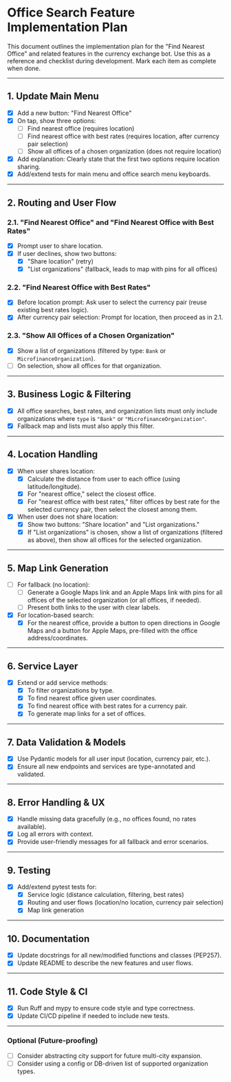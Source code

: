 # Office Search Feature Implementation Plan

This document outlines the implementation plan for the "Find Nearest Office" and related features in the currency exchange bot. Use this as a reference and checklist during development. Mark each item as complete when done.

---

## 1. Update Main Menu

- [x] Add a new button: "Find Nearest Office"
- [x] On tap, show three options:
  - [ ] Find nearest office (requires location)
  - [ ] Find nearest office with best rates (requires location, after currency pair selection)
  - [ ] Show all offices of a chosen organization (does not require location)
- [x] Add explanation: Clearly state that the first two options require location sharing.
- [x] Add/extend tests for main menu and office search menu keyboards.

---

## 2. Routing and User Flow

### 2.1. "Find Nearest Office" and "Find Nearest Office with Best Rates"

- [x] Prompt user to share location.
- [x] If user declines, show two buttons:
  - [x] "Share location" (retry)
  - [x] "List organizations" (fallback, leads to map with pins for all offices)

### 2.2. "Find Nearest Office with Best Rates"

- [x] Before location prompt: Ask user to select the currency pair (reuse existing best rates logic).
- [x] After currency pair selection: Prompt for location, then proceed as in 2.1.

### 2.3. "Show All Offices of a Chosen Organization"

- [x] Show a list of organizations (filtered by type: `Bank` or `MicrofinanceOrganization`).
- [ ] On selection, show all offices for that organization.

---

## 3. Business Logic & Filtering

- [x] All office searches, best rates, and organization lists must only include organizations where `type` is `"Bank"` or `"MicrofinanceOrganization"`.
- [x] Fallback map and lists must also apply this filter.

---

## 4. Location Handling

- [x] When user shares location:
  - [x] Calculate the distance from user to each office (using latitude/longitude).
  - [x] For "nearest office," select the closest office.
  - [x] For "nearest office with best rates," filter offices by best rate for the selected currency pair, then select the closest among them.

- [x] When user does not share location:
  - [x] Show two buttons: "Share location" and "List organizations."
  - [x] If "List organizations" is chosen, show a list of organizations (filtered as above), then show all offices for the selected organization.

---

## 5. Map Link Generation

- [ ] For fallback (no location):
  - [ ] Generate a Google Maps link and an Apple Maps link with pins for all offices of the selected organization (or all offices, if needed).
  - [ ] Present both links to the user with clear labels.

- [x] For location-based search:
  - [x] For the nearest office, provide a button to open directions in Google Maps and a button for Apple Maps, pre-filled with the office address/coordinates.

---

## 6. Service Layer

- [x] Extend or add service methods:
  - [x] To filter organizations by type.
  - [x] To find nearest office given user coordinates.
  - [x] To find nearest office with best rates for a currency pair.
  - [x] To generate map links for a set of offices.

---

## 7. Data Validation & Models

- [x] Use Pydantic models for all user input (location, currency pair, etc.).
- [x] Ensure all new endpoints and services are type-annotated and validated.

---

## 8. Error Handling & UX

- [x] Handle missing data gracefully (e.g., no offices found, no rates available).
- [x] Log all errors with context.
- [x] Provide user-friendly messages for all fallback and error scenarios.

---

## 9. Testing

- [x] Add/extend pytest tests for:
  - [x] Service logic (distance calculation, filtering, best rates)
  - [x] Routing and user flows (location/no location, currency pair selection)
  - [x] Map link generation

---

## 10. Documentation

- [x] Update docstrings for all new/modified functions and classes (PEP257).
- [x] Update README to describe the new features and user flows.

---

## 11. Code Style & CI

- [x] Run Ruff and mypy to ensure code style and type correctness.
- [x] Update CI/CD pipeline if needed to include new tests.

---

### Optional (Future-proofing)

- [ ] Consider abstracting city support for future multi-city expansion.
- [ ] Consider using a config or DB-driven list of supported organization types. 